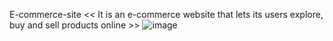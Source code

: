  E-commerce-site
 <<   It is an e-commerce website that lets its users explore, buy and sell products online  >>
![image](https://user-images.githubusercontent.com/76651951/177052565-43b8a987-c48f-43e3-80e8-7589ac490303.png)
